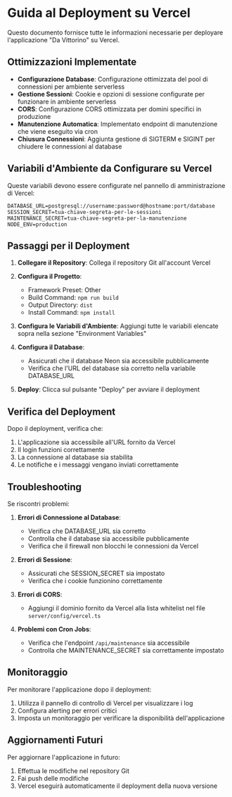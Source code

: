 # Guida al Deployment su Vercel

Questo documento fornisce tutte le informazioni necessarie per deployare l'applicazione "Da Vittorino" su Vercel.

## Ottimizzazioni Implementate

- **Configurazione Database**: Configurazione ottimizzata del pool di connessioni per ambiente serverless
- **Gestione Sessioni**: Cookie e opzioni di sessione configurate per funzionare in ambiente serverless
- **CORS**: Configurazione CORS ottimizzata per domini specifici in produzione
- **Manutenzione Automatica**: Implementato endpoint di manutenzione che viene eseguito via cron
- **Chiusura Connessioni**: Aggiunta gestione di SIGTERM e SIGINT per chiudere le connessioni al database

## Variabili d'Ambiente da Configurare su Vercel

Queste variabili devono essere configurate nel pannello di amministrazione di Vercel:

```
DATABASE_URL=postgresql://username:password@hostname:port/database
SESSION_SECRET=tua-chiave-segreta-per-le-sessioni
MAINTENANCE_SECRET=tua-chiave-segreta-per-la-manutenzione
NODE_ENV=production
```

## Passaggi per il Deployment

1. **Collegare il Repository**:
   Collega il repository Git all'account Vercel

2. **Configura il Progetto**:
   - Framework Preset: Other
   - Build Command: `npm run build`
   - Output Directory: `dist`
   - Install Command: `npm install`

3. **Configura le Variabili d'Ambiente**:
   Aggiungi tutte le variabili elencate sopra nella sezione "Environment Variables"

4. **Configura il Database**:
   - Assicurati che il database Neon sia accessibile pubblicamente
   - Verifica che l'URL del database sia corretto nella variabile DATABASE_URL

5. **Deploy**:
   Clicca sul pulsante "Deploy" per avviare il deployment

## Verifica del Deployment

Dopo il deployment, verifica che:

1. L'applicazione sia accessibile all'URL fornito da Vercel
2. Il login funzioni correttamente
3. La connessione al database sia stabilita
4. Le notifiche e i messaggi vengano inviati correttamente

## Troubleshooting

Se riscontri problemi:

1. **Errori di Connessione al Database**:
   - Verifica che DATABASE_URL sia corretto
   - Controlla che il database sia accessibile pubblicamente
   - Verifica che il firewall non blocchi le connessioni da Vercel

2. **Errori di Sessione**:
   - Assicurati che SESSION_SECRET sia impostato
   - Verifica che i cookie funzionino correttamente

3. **Errori di CORS**:
   - Aggiungi il dominio fornito da Vercel alla lista whitelist nel file `server/config/vercel.ts`

4. **Problemi con Cron Jobs**:
   - Verifica che l'endpoint `/api/maintenance` sia accessibile
   - Controlla che MAINTENANCE_SECRET sia correttamente impostato

## Monitoraggio

Per monitorare l'applicazione dopo il deployment:

1. Utilizza il pannello di controllo di Vercel per visualizzare i log
2. Configura alerting per errori critici
3. Imposta un monitoraggio per verificare la disponibilità dell'applicazione

## Aggiornamenti Futuri

Per aggiornare l'applicazione in futuro:

1. Effettua le modifiche nel repository Git
2. Fai push delle modifiche
3. Vercel eseguirà automaticamente il deployment della nuova versione